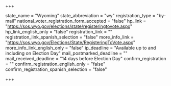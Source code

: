 +++

state_name = "Wyoming"
state_abbreviation = "wy"
registration_type = "by-mail"
national_voter_registration_form_accepted = "false"
hp_link = "https://sos.wyo.gov/elections/state/registeringtovote.aspx"
hp_link_english_only = "false"
registration_link = ""
registration_link_spanish_selection = "false"
more_info_link = "https://sos.wyo.gov/Elections/State/RegisteringToVote.aspx"
more_info_link_english_only = "false"
ip_deadline = "Available up to and including on Election Day"
mail_postmarked_deadline = ""
mail_received_deadline = "14 days before Election Day"
confirm_registration = ""
confirm_registration_english_only = "false"
confirm_registration_spanish_selection = "false"

+++